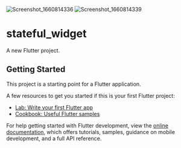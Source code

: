 ![Screenshot_1660814336](https://user-images.githubusercontent.com/98504830/185359961-fd5e3f8a-94cf-4d5e-9e99-50d8211cfa43.png)
![Screenshot_1660814339](https://user-images.githubusercontent.com/98504830/185359987-c7ff9576-2daf-4458-ad52-2aca1d316b55.png)
# stateful_widget

A new Flutter project.

## Getting Started

This project is a starting point for a Flutter application.

A few resources to get you started if this is your first Flutter project:

- [Lab: Write your first Flutter app](https://docs.flutter.dev/get-started/codelab)
- [Cookbook: Useful Flutter samples](https://docs.flutter.dev/cookbook)

For help getting started with Flutter development, view the
[online documentation](https://docs.flutter.dev/), which offers tutorials,
samples, guidance on mobile development, and a full API reference.
